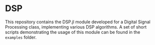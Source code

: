 # DSP
This repository contains the DSP.jl module developed for a Digital Signal Processing class, implementing various DSP algorithms. A set of short scripts demonstrating the usage of this module can be found in the `examples` folder.